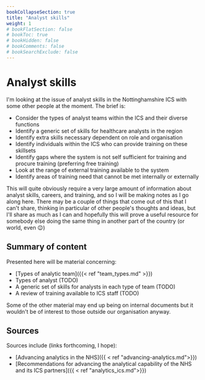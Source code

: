 ```yaml
---
bookCollapseSection: true
title: "Analyst skills"
weight: 1
# bookFlatSection: false
# bookToc: true
# bookHidden: false
# bookComments: false
# bookSearchExclude: false
---
```


# Analyst skills

I'm looking at the issue of analyst skills in the Nottinghamshire ICS with some other people at the moment. The brief is:

* Consider the types of analyst teams within the ICS and their diverse functions
* Identify a generic set of skills for healthcare analysts in the region
* Identify extra skills necessary dependent on role and organisation
* Identify individuals within the ICS who can provide training on these skillsets
* Identify gaps where the system is not self sufficient for training and procure training (preferring free training)
* Look at the range of external training available to the system
* Identify areas of training need that cannot be met internally or externally

This will quite obviously require a very large amount of information about analyst skills, careers, and training, and so I will be making notes as I go along here. There may be a couple of things that come out of this that I can't share, thinking in particular of other people's thoughts and ideas, but I'll share as much as I can and hopefully this will prove a useful resource for somebody else doing the same thing in another part of the country (or world, even :wink:)

## Summary of content

Presented here will be material concerning:

* [Types of analytic team]({{< ref "team_types.md" >}})
* Types of analyst (TODO)
* A generic set of skills for analysts in each type of team (TODO)
* A review of training available to ICS staff (TODO)

Some of the other material may end up being on internal documents but it wouldn't be of interest to those outside our organisation anyway. 

## Sources

Sources include (links forthcoming, I hope): 

* [Advancing analytics in the NHS]({{ < ref "advancing-analytics.md">}})
* [Recommendations for advancing the analytical capability of the NHS and its ICS partners]({{ < ref "analytics_ics.md">}})
